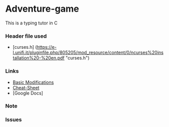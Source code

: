 # Adventure-game
This is a typing tutor in C

### Header file used
*  [curses.h] (https://e-l.unifi.it/pluginfile.php/805205/mod_resource/content/0/ncurses%20installation%20-%20en.pdf "curses.h")
### Links
*  [Basic Modifications](https://guides.github.com/features/mastering-markdown/ "Basic Modifications")
*  [Cheat-Sheet](https://github.com/adam-p/markdown-here/wiki/Markdown-Cheatsheet "Cheat-Sheet")
*  [Google Docs]

### Note

### Issues
